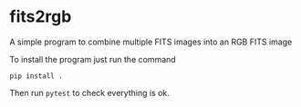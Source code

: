 # fits2rgb

A simple program to combine multiple FITS images into an RGB FITS image

To install the program just run the command

```
pip install .
```

Then run ```pytest``` to check everything is ok.
